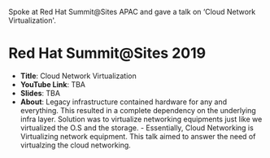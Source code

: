 Spoke at Red Hat Summit@Sites APAC and gave a talk on ‘Cloud Network Virtualization'. 

# Red Hat Summit@Sites 2019

- **Title**: Cloud Network Virtualization
- **YouTube Link**: TBA
- **Slides**: TBA
- **About**: Legacy infrastructure contained hardware for any and everything. This resulted in a complete dependency on the underlying infra layer.
             Solution was to virtualize networking equipments just like we virtualized the O.S and the storage. - Essentially, Cloud Networking is
             Virtualizing network equipment. This talk aimed to answer the need of virtualzing the cloud networking.
